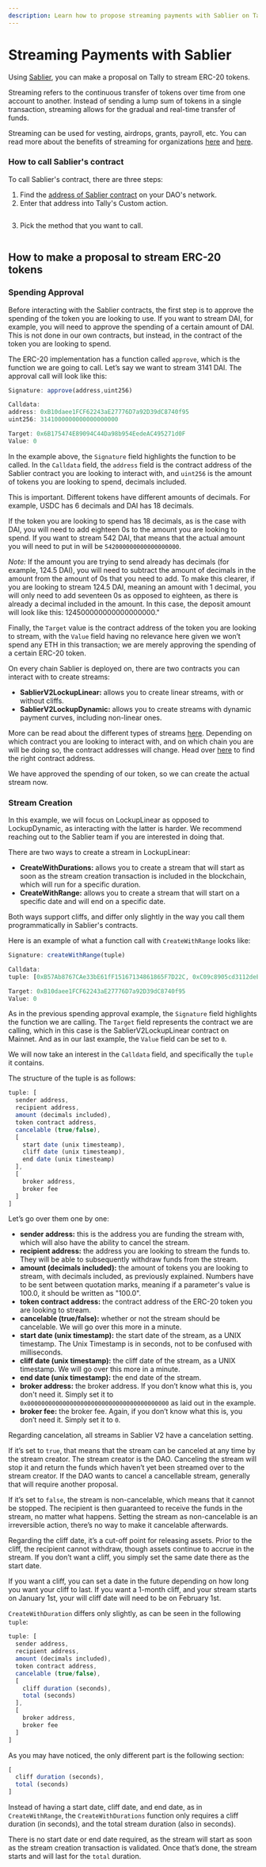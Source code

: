 ```yaml
---
description: Learn how to propose streaming payments with Sablier on Tally.
---
```


# Streaming Payments with Sablier

Using [Sablier](https://sablier.com), you can make a proposal on Tally to stream ERC-20 tokens.&#x20;

Streaming refers to the continuous transfer of tokens over time from one account to another. Instead of sending a lump sum of tokens in a single transaction, streaming allows for the gradual and real-time transfer of funds.

Streaming can be used for vesting, airdrops, grants, payroll, etc. You can read more about the benefits of streaming for organizations [here](https://sablier.com/organizations/) and [here](https://blog.sablier.com/why-your-treasury-manager-will-love-sablier-and-you-too/).

### How to call Sablier's contract

To call Sablier's contract, there are three steps:

1. Find the [address of Sablier contract](https://docs.sablier.com/contracts/v2/deployments) on your DAO's network.
2. Enter that address into Tally's Custom action.&#x20;

<figure><img src="../../../.gitbook/assets/image.png" alt=""><figcaption></figcaption></figure>

3. Pick the method that you want to call.&#x20;

<figure><img src="../../../.gitbook/assets/image (1).png" alt=""><figcaption></figcaption></figure>

## How to make a proposal to stream ERC-20 tokens

### Spending Approval

Before interacting with the Sablier contracts, the first step is to approve the spending of the token you are looking to use. If you want to stream DAI, for example, you will need to approve the spending of a certain amount of DAI. This is not done in our own contracts, but instead, in the contract of the token you are looking to spend.

The ERC-20 implementation has a function called `approve`, which is the function we are going to call. Let’s say we want to stream 3141 DAI. The approval call will look like this:

```jsx
Signature: approve(address,uint256)

Calldata:
address: 0xB10daee1FCF62243aE27776D7a92D39dC8740f95
uint256: 3141000000000000000000

Target: 0x6B175474E89094C44Da98b954EedeAC495271d0F
Value: 0
```

In the example above, the `Signature` field highlights the function to be called. In the `Calldata` field, the `address` field is the contract address of the Sablier contract you are looking to interact with, and `uint256` is the amount of tokens you are looking to spend, decimals included.

This is important. Different tokens have different amounts of decimals. For example, USDC has 6 decimals and DAI has 18 decimals.

If the token you are looking to spend has 18 decimals, as is the case with DAI, you will need to add eighteen 0s to the amount you are looking to spend. If you want to stream 542 DAI, that means that the actual amount you will need to put in will be `542000000000000000000`.

_Note:_ If the amount you are trying to send already has decimals (for example, 124.5 DAI), you will need to subtract the amount of decimals in the amount from the amount of 0s that you need to add. To make this clearer, if you are looking to stream 124.5 DAI, meaning an amount with 1 decimal, you will only need to add seventeen 0s as opposed to eighteen, as there is already a decimal included in the amount. In this case, the deposit amount will look like this: 124500000000000000000."

Finally, the `Target` value is the contract address of the token you are looking to stream, with the `Value` field having no relevance here given we won’t spend any ETH in this transaction; we are merely approving the spending of a certain ERC-20 token.

On every chain Sablier is deployed on, there are two contracts you can interact with to create streams:

* **SablierV2LockupLinear:** allows you to create linear streams, with or without cliffs.
* **SablierV2LockupDynamic:** allows you to create streams with dynamic payment curves, including non-linear ones.

More can be read about the different types of streams [here](https://docs.sablier.com/concepts/protocol/stream-types). Depending on which contract you are looking to interact with, and on which chain you are will be doing so, the contract addresses will change. Head over [here](https://docs.sablier.com/contracts/v2/deployments) to find the right contract address.

We have approved the spending of our token, so we can create the actual stream now.

### Stream Creation

In this example, we will focus on LockupLinear as opposed to LockupDynamic, as interacting with the latter is harder. We recommend reaching out to the Sablier team if you are interested in doing that.

There are two ways to create a stream in LockupLinear:

* **CreateWithDurations:** allows you to create a stream that will start as soon as the stream creation transaction is included in the blockchain, which will run for a specific duration.
* **CreateWithRange:** allows you to create a stream that will start on a specific date and will end on a specific date.

Both ways support cliffs, and differ only slightly in the way you call them programmatically in Sablier's contracts.

Here is an example of what a function call with `CreateWithRange` looks like:

```jsx
Signature: createWithRange(tuple)

Calldata:
tuple: [0xB57Ab8767CAe33bE61fF15167134861865F7D22C, 0xC09c8905cd3112deE53BbFBdeBC1e9C9963BD325, 3141000000000000000000, 0x6B175474E89094C44Da98b954EedeAC495271d0F, true, [1689811200, 1689811200, 1721433600], [0x0000000000000000000000000000000000000000, 0]]

Target: 0xB10daee1FCF62243aE27776D7a92D39dC8740f95
Value: 0
```

As in the previous spending approval example, the `Signature` field highlights the function we are calling. The `Target` field represents the contract we are calling, which in this case is the SablierV2LockupLinear contract on Mainnet. And as in our last example, the `Value` field can be set to `0`.

We will now take an interest in the `Calldata` field, and specifically the `tuple` it contains.

The structure of the tuple is as follows:

```jsx
tuple: [
  sender address,
  recipient address,
  amount (decimals included),
  token contract address,
  cancelable (true/false),
  [
    start date (unix timesteamp),
    cliff date (unix timesteamp),
    end date (unix timesteamp)
  ],
  [
    broker address,
    broker fee
  ]
]
```

Let’s go over them one by one:

* **sender address:** this is the address you are funding the stream with, which will also have the ability to cancel the stream.
* **recipient address:** the address you are looking to stream the funds to. They will be able to subsequently withdraw funds from the stream.
* **amount (decimals included):** the amount of tokens you are looking to stream, with decimals included, as previously explained. Numbers have to be sent between quotation marks, meaning if a parameter's value is 100.0, it should be written as "100.0".
* **token contract address:** the contract address of the ERC-20 token you are looking to stream.
* **cancelable (true/false):** whether or not the stream should be cancelable. We will go over this more in a minute.
* **start date (unix timestamp):** the start date of the stream, as a UNIX timestamp. The Unix Timestamp is in seconds, not to be confused with milliseconds.
* **cliff date (unix timestamp):** the cliff date of the stream, as a UNIX timestamp. We will go over this more in a minute.
* **end date (unix timestamp):** the end date of the stream.
* **broker address:** the broker address. If you don’t know what this is, you don't need it. Simply set it to `0x0000000000000000000000000000000000000000` as laid out in the example.
* **broker fee:** the broker fee. Again, if you don’t know what this is, you don’t need it. Simply set it to `0`.

Regarding cancelation, all streams in Sablier V2 have a cancelation setting.

If it’s set to `true`, that means that the stream can be canceled at any time by the stream creator. The stream creator is the DAO. Canceling the stream will stop it and return the funds which haven’t yet been streamed over to the stream creator. If the DAO wants to cancel a cancellable stream, generally that will require another proposal.

If it’s set to `false`, the stream is non-cancelable, which means that it cannot be stopped. The recipient is then guaranteed to receive the funds in the stream, no matter what happens. Setting the stream as non-cancelable is an irreversible action, there’s no way to make it cancelable afterwards.

Regarding the cliff date, it’s a cut-off point for releasing assets. Prior to the cliff, the recipient cannot withdraw, though assets continue to accrue in the stream. If you don’t want a cliff, you simply set the same date there as the start date.

If you want a cliff, you can set a date in the future depending on how long you want your cliff to last. If you want a 1-month cliff, and your stream starts on January 1st, your will cliff date will need to be on February 1st.

`CreateWithDuration` differs only slightly, as can be seen in the following `tuple`:

```jsx
tuple: [
  sender address,
  recipient address,
  amount (decimals included),
  token contract address,
  cancelable (true/false),
  [
    cliff duration (seconds),
    total (seconds)
  ],
  [
    broker address,
    broker fee
  ]
]
```

As you may have noticed, the only different part is the following section:

```jsx
[
  cliff duration (seconds),
  total (seconds)
]
```

Instead of having a start date, cliff date, and end date, as in `CreateWithRange`, the `CreateWithDurations` function only requires a cliff duration (in seconds), and the total stream duration (also in seconds).

There is no start date or end date required, as the stream will start as soon as the stream creation transaction is validated. Once that’s done, the stream starts and will last for the `total` duration.
